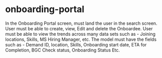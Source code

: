 # onboarding-portal
In the Onboarding Portal screen, must land the user in the search screen.  User must be able to create, view, Edit and delete the Onboardee.  User must be able to view the trends across many data sets such as - Joining locations, Skills, MS Hiring Manager, etc.  The model must have the fields such as - Demand ID, location, Skills, Onboarding start date, ETA for Completion, BGC Check status, Onboarding Status Etc.
